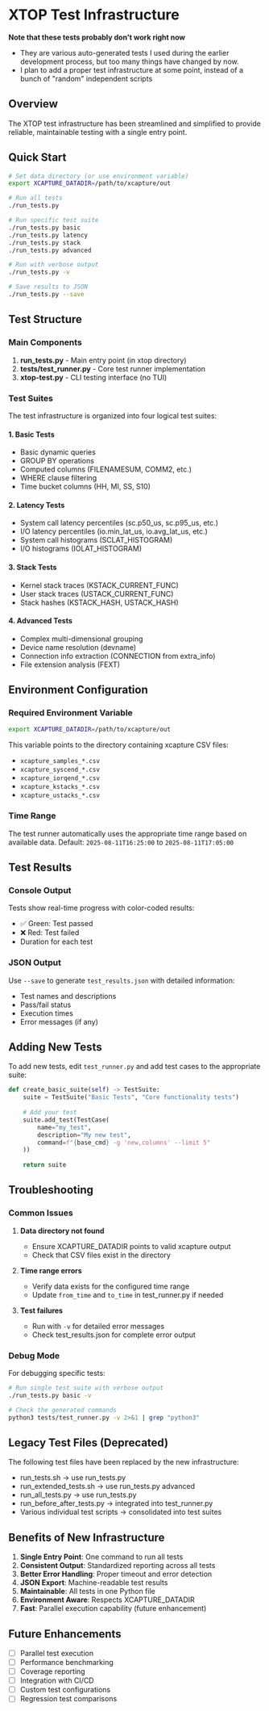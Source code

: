 # XTOP Test Infrastructure

**Note that these tests probably don't work right now**

* They are various auto-generated tests I used during the earlier development process, but too many things have changed by now.
* I plan to add a proper test infrastructure at some point, instead of a bunch of "random" independent scripts



## Overview

The XTOP test infrastructure has been streamlined and simplified to provide reliable, maintainable testing with a single entry point.

## Quick Start

```bash
# Set data directory (or use environment variable)
export XCAPTURE_DATADIR=/path/to/xcapture/out

# Run all tests
./run_tests.py

# Run specific test suite
./run_tests.py basic
./run_tests.py latency
./run_tests.py stack
./run_tests.py advanced

# Run with verbose output
./run_tests.py -v

# Save results to JSON
./run_tests.py --save
```

## Test Structure

### Main Components

1. **run_tests.py** - Main entry point (in xtop directory)
2. **tests/test_runner.py** - Core test runner implementation
3. **xtop-test.py** - CLI testing interface (no TUI)

### Test Suites

The test infrastructure is organized into four logical test suites:

#### 1. Basic Tests
- Basic dynamic queries
- GROUP BY operations
- Computed columns (FILENAMESUM, COMM2, etc.)
- WHERE clause filtering
- Time bucket columns (HH, MI, SS, S10)

#### 2. Latency Tests
- System call latency percentiles (sc.p50_us, sc.p95_us, etc.)
- I/O latency percentiles (io.min_lat_us, io.avg_lat_us, etc.)
- System call histograms (SCLAT_HISTOGRAM)
- I/O histograms (IOLAT_HISTOGRAM)

#### 3. Stack Tests
- Kernel stack traces (KSTACK_CURRENT_FUNC)
- User stack traces (USTACK_CURRENT_FUNC)
- Stack hashes (KSTACK_HASH, USTACK_HASH)

#### 4. Advanced Tests
- Complex multi-dimensional grouping
- Device name resolution (devname)
- Connection info extraction (CONNECTION from extra_info)
- File extension analysis (FEXT)

## Environment Configuration

### Required Environment Variable

```bash
export XCAPTURE_DATADIR=/path/to/xcapture/out
```

This variable points to the directory containing xcapture CSV files:
- `xcapture_samples_*.csv`
- `xcapture_syscend_*.csv`
- `xcapture_iorqend_*.csv`
- `xcapture_kstacks_*.csv`
- `xcapture_ustacks_*.csv`

### Time Range

The test runner automatically uses the appropriate time range based on available data.
Default: `2025-08-11T16:25:00` to `2025-08-11T17:05:00`

## Test Results

### Console Output

Tests show real-time progress with color-coded results:
- ✅ Green: Test passed
- ❌ Red: Test failed
- Duration for each test

### JSON Output

Use `--save` to generate `test_results.json` with detailed information:
- Test names and descriptions
- Pass/fail status
- Execution times
- Error messages (if any)

## Adding New Tests

To add new tests, edit `test_runner.py` and add test cases to the appropriate suite:

```python
def create_basic_suite(self) -> TestSuite:
    suite = TestSuite("Basic Tests", "Core functionality tests")
    
    # Add your test
    suite.add_test(TestCase(
        name="my_test",
        description="My new test",
        command=f"{base_cmd} -g 'new,columns' --limit 5"
    ))
    
    return suite
```

## Troubleshooting

### Common Issues

1. **Data directory not found**
   - Ensure XCAPTURE_DATADIR points to valid xcapture output
   - Check that CSV files exist in the directory

2. **Time range errors**
   - Verify data exists for the configured time range
   - Update `from_time` and `to_time` in test_runner.py if needed

3. **Test failures**
   - Run with `-v` for detailed error messages
   - Check test_results.json for complete error output

### Debug Mode

For debugging specific tests:

```bash
# Run single test suite with verbose output
./run_tests.py basic -v

# Check the generated commands
python3 tests/test_runner.py -v 2>&1 | grep "python3"
```

## Legacy Test Files (Deprecated)

The following test files have been replaced by the new infrastructure:
- run_tests.sh → use run_tests.py
- run_extended_tests.sh → use run_tests.py advanced
- run_all_tests.py → use run_tests.py
- run_before_after_tests.py → integrated into test_runner.py
- Various individual test scripts → consolidated into test suites

## Benefits of New Infrastructure

1. **Single Entry Point**: One command to run all tests
2. **Consistent Output**: Standardized reporting across all tests
3. **Better Error Handling**: Proper timeout and error detection
4. **JSON Export**: Machine-readable test results
5. **Maintainable**: All tests in one Python file
6. **Environment Aware**: Respects XCAPTURE_DATADIR
7. **Fast**: Parallel execution capability (future enhancement)

## Future Enhancements

- [ ] Parallel test execution
- [ ] Performance benchmarking
- [ ] Coverage reporting
- [ ] Integration with CI/CD
- [ ] Custom test configurations
- [ ] Regression test comparisons
